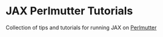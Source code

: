 # JAX Perlmutter Tutorials
Collection of tips and tutorials for running JAX on [Perlmutter](https://www.nersc.gov/systems/perlmutter/)
